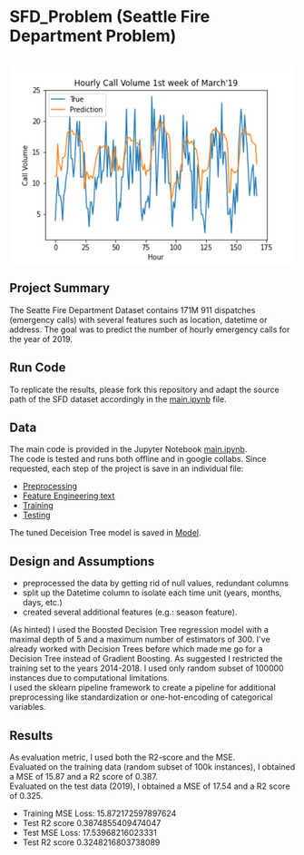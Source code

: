 # SFD_Problem (Seattle Fire Department Problem)
<br>
<img src="https://github.com/neuhart/SFD_Problem/blob/main/Hourly%20Call%20Volume%201st%20week%20March'19.png" height="350" width="550" align="center"><br>


## Project Summary
The Seatte Fire Department Dataset contains 171M 911 dispatches (emergency calls) with several features such as location, datetime or address.
The goal was to predict the number of hourly emergency calls for the year of 2019. 

## Run Code

To replicate the results, please fork this repository and adapt the source path of the SFD dataset accordingly in the <a href="https://github.com/neuhart/SFD_Problem/blob/main/main.ipynb">main.ipynb</a> file.

## Data
The main code is provided in the Jupyter Notebook <a href="https://github.com/neuhart/SFD_Problem/blob/main/main.ipynb">main.ipynb</a>. <br>
The code is tested and runs both offline and in google collabs. Since requested, each step of the project is save in an individual file:<br>
- <a href="https://github.com/neuhart/SFD_Problem/blob/main/Preprocessing.py">Preprocessing</a> <br>
- <a href="https://github.com/neuhart/SFD_Problem/blob/main/feat_eng.py">Feature Engineering text</a><br>
- <a href="https://github.com/neuhart/SFD_Problem/blob/main/training.py">Training</a><br>
- <a href="https://github.com/neuhart/SFD_Problem/blob/main/testing.py">Testing</a><br>

The tuned Deceision Tree model is saved in <a href="https://github.com/neuhart/SFD_Problem/blob/main/dec_tree_pipe.joblib">Model</a>.

## Design and Assumptions
- preprocessed the data by getting rid of null values, redundant columns
- split up the Datetime column to isolate each time unit (years, months, days, etc.)
- created several additional features (e.g.: season feature).

(As hinted) I used the Boosted Decision Tree regression model with a maximal depth of 5 and a maximum number of estimators of 300. I've already worked with Decision Trees before which made me go for a Decision Tree instead of Gradient Boosting. As suggested I restricted the training set to the years 2014-2018. I used only random subset of 100000 instances due to computational limitations. <br>
I used the sklearn pipeline framework to create a pipeline for additional preprocessing like standardization or one-hot-encoding of categorical variables.

## Results

As evaluation metric, I used both the R2-score and the MSE. <br>
Evaluated on the training data (random subset of 100k instances), I obtained a MSE of 15.87 and a R2 score of 0.387. <br>
Evaluated on the test data (2019), I obtained a MSE of 17.54 and a R2 score of 0.325.

- Training MSE Loss: 15.872172597897624 
- Test R2 score 0.3874855409474047
- Test MSE Loss: 17.53968216023331 
- Test R2 score 0.3248216803738089
